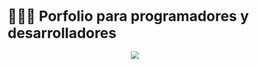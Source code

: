 # 👨🏻‍💻 Porfolio para programadores y desarrolladores

<div align="center">
<a href="https://porfolio-jenajas.dev/">
<img src="./public/porfolio.webp">
</a>
<p></p>
</div>

<div align="center">


</div>

